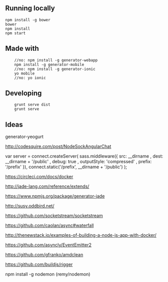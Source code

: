 ## Running locally

    npm install -g bower
    bower
    npm install
    npm start



## Made with

        //no: npm install -g generator-webapp
        npm install -g generator-mobile
        //no: npm install -g generator-ionic
        yo mobile
        //no: yo ionic


## Developing

        grunt serve dist
        grunt serve 

## Ideas

generator-yeogurt


http://codesquire.com/post/NodeSockAngularChat

var server = connect.createServer(
  sass.middleware({
      src: __dirname
    , dest: __dirname + '/public'
    , debug: true
    , outputStyle: 'compressed'
    , prefix:  '/prefix'
  }),
  connect.static('/prefix', __dirname + '/public')
);

https://circleci.com/docs/docker

http://jade-lang.com/reference/extends/

https://www.npmjs.org/package/generator-jade

http://susy.oddbird.net/

https://github.com/socketstream/socketstream

https://github.com/caolan/async#waterfall

http://thenewstack.io/examples-of-building-a-node-js-app-with-docker/

https://github.com/asyncly/EventEmitter2

https://github.com/gfranko/amdclean

https://github.com/buildjs/rigger


npm install -g nodemon  (remy/nodemon)

